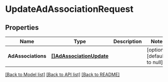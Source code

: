 # UpdateAdAssociationRequest

## Properties
Name | Type | Description | Notes
------------ | ------------- | ------------- | -------------
**AdAssociations** | [**[]AdAssociationUpdate**](AdAssociationUpdate.md) |  | [optional] [default to null]

[[Back to Model list]](../README.md#documentation-for-models) [[Back to API list]](../README.md#documentation-for-api-endpoints) [[Back to README]](../README.md)

